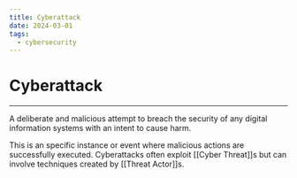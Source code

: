 ```yaml
---
title: Cyberattack
date: 2024-03-01
tags:
  - cybersecurity
---
```


# Cyberattack

---

A deliberate and malicious attempt to breach the security of any digital information systems with an intent to cause harm.

This is an specific instance or event where malicious actions are successfully executed.
Cyberattacks often exploit [[Cyber Threat]]s but can involve techniques created by [[Threat Actor]]s.

